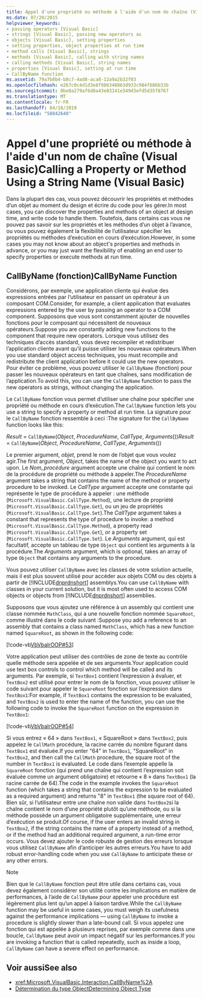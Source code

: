 ```yaml
---
title: Appel d'une propriété ou méthode à l'aide d'un nom de chaîne (Visual Basic)
ms.date: 07/20/2015
helpviewer_keywords:
- passing operators [Visual Basic]
- strings [Visual Basic], passing new operators as
- objects [Visual Basic], setting properties
- setting properties, object properties at run time
- method calls [Visual Basic], strings
- methods [Visual Basic], calling with string names
- calling methods [Visual Basic], string names
- properties [Visual Basic], setting at run time
- CallByName function
ms.assetid: 79a7b8b4-b8c7-4ad8-aca8-12a9a2b32f03
ms.openlocfilehash: e267c0c4d1d3e8f986348863d933c984f686b33b
ms.sourcegitcommit: 0be8a279af6d8a43e03141e349d3efd5d35f8767
ms.translationtype: MT
ms.contentlocale: fr-FR
ms.lasthandoff: 04/18/2019
ms.locfileid: "58842640"
---
```

# <a name="calling-a-property-or-method-using-a-string-name-visual-basic"></a><span data-ttu-id="bfe6d-102">Appel d'une propriété ou méthode à l'aide d'un nom de chaîne (Visual Basic)</span><span class="sxs-lookup"><span data-stu-id="bfe6d-102">Calling a Property or Method Using a String Name (Visual Basic)</span></span>
<span data-ttu-id="bfe6d-103">Dans la plupart des cas, vous pouvez découvrir les propriétés et méthodes d’un objet au moment du design et écrire du code pour les gérer.</span><span class="sxs-lookup"><span data-stu-id="bfe6d-103">In most cases, you can discover the properties and methods of an object at design time, and write code to handle them.</span></span> <span data-ttu-id="bfe6d-104">Toutefois, dans certains cas vous ne pouvez pas savoir sur les propriétés et les méthodes d’un objet à l’avance, ou vous pouvez également la flexibilité de l’utilisateur spécifier les propriétés ou méthodes d’exécution en cours d’exécution.</span><span class="sxs-lookup"><span data-stu-id="bfe6d-104">However, in some cases you may not know about an object's properties and methods in advance, or you may just want the flexibility of enabling an end user to specify properties or execute methods at run time.</span></span>  
  
## <a name="callbyname-function"></a><span data-ttu-id="bfe6d-105">CallByName (fonction)</span><span class="sxs-lookup"><span data-stu-id="bfe6d-105">CallByName Function</span></span>  
 <span data-ttu-id="bfe6d-106">Considérons, par exemple, une application cliente qui évalue des expressions entrées par l’utilisateur en passant un opérateur à un composant COM.</span><span class="sxs-lookup"><span data-stu-id="bfe6d-106">Consider, for example, a client application that evaluates expressions entered by the user by passing an operator to a COM component.</span></span> <span data-ttu-id="bfe6d-107">Supposons que vous sont constamment ajouter de nouvelles fonctions pour le composant qui nécessitent de nouveaux opérateurs.</span><span class="sxs-lookup"><span data-stu-id="bfe6d-107">Suppose you are constantly adding new functions to the component that require new operators.</span></span> <span data-ttu-id="bfe6d-108">Lorsque vous utilisez des techniques d’accès standard, vous devez recompiler et redistribuer l’application cliente avant qu’il puisse utiliser les nouveaux opérateurs.</span><span class="sxs-lookup"><span data-stu-id="bfe6d-108">When you use standard object access techniques, you must recompile and redistribute the client application before it could use the new operators.</span></span> <span data-ttu-id="bfe6d-109">Pour éviter ce problème, vous pouvez utiliser le `CallByName` (fonction) pour passer les nouveaux opérateurs en tant que chaînes, sans modification de l’application.</span><span class="sxs-lookup"><span data-stu-id="bfe6d-109">To avoid this, you can use the `CallByName` function to pass the new operators as strings, without changing the application.</span></span>  
  
 <span data-ttu-id="bfe6d-110">Le `CallByName` fonction vous permet d’utiliser une chaîne pour spécifier une propriété ou méthode en cours d’exécution.</span><span class="sxs-lookup"><span data-stu-id="bfe6d-110">The `CallByName` function lets you use a string to specify a property or method at run time.</span></span> <span data-ttu-id="bfe6d-111">La signature pour le `CallByName` fonction ressemble à ceci :</span><span class="sxs-lookup"><span data-stu-id="bfe6d-111">The signature for the `CallByName` function looks like this:</span></span>  
  
 <span data-ttu-id="bfe6d-112">*Result* = `CallByName`(*Object*, *ProcedureName*, *CallType*, *Arguments*())</span><span class="sxs-lookup"><span data-stu-id="bfe6d-112">*Result* = `CallByName`(*Object*, *ProcedureName*, *CallType*, *Arguments*())</span></span>  
  
 <span data-ttu-id="bfe6d-113">Le premier argument, *objet*, prend le nom de l’objet que vous voulez agir.</span><span class="sxs-lookup"><span data-stu-id="bfe6d-113">The first argument, *Object*, takes the name of the object you want to act upon.</span></span> <span data-ttu-id="bfe6d-114">Le *Nom_procédure* argument accepte une chaîne qui contient le nom de la procédure de propriété ou méthode à appeler.</span><span class="sxs-lookup"><span data-stu-id="bfe6d-114">The *ProcedureName* argument takes a string that contains the name of the method or property procedure to be invoked.</span></span> <span data-ttu-id="bfe6d-115">Le *CallType* argument accepte une constante qui représente le type de procédure à appeler : une méthode (`Microsoft.VisualBasic.CallType.Method`), une lecture de propriété (`Microsoft.VisualBasic.CallType.Get`), ou un jeu de propriétés (`Microsoft.VisualBasic.CallType.Set`).</span><span class="sxs-lookup"><span data-stu-id="bfe6d-115">The *CallType* argument takes a constant that represents the type of procedure to invoke: a method (`Microsoft.VisualBasic.CallType.Method`), a property read (`Microsoft.VisualBasic.CallType.Get`), or a property set (`Microsoft.VisualBasic.CallType.Set`).</span></span> <span data-ttu-id="bfe6d-116">Le *Arguments* argument, qui est facultatif, accepte un tableau de type `Object` qui contient les arguments à la procédure.</span><span class="sxs-lookup"><span data-stu-id="bfe6d-116">The *Arguments* argument, which is optional, takes an array of type `Object` that contains any arguments to the procedure.</span></span>  
  
 <span data-ttu-id="bfe6d-117">Vous pouvez utiliser `CallByName` avec les classes de votre solution actuelle, mais il est plus souvent utilisé pour accéder aux objets COM ou des objets à partir de [!INCLUDE[dnprdnshort](~/includes/dnprdnshort-md.md)] assemblys.</span><span class="sxs-lookup"><span data-stu-id="bfe6d-117">You can use `CallByName` with classes in your current solution, but it is most often used to access COM objects or objects from [!INCLUDE[dnprdnshort](~/includes/dnprdnshort-md.md)] assemblies.</span></span>  
  
 <span data-ttu-id="bfe6d-118">Supposons que vous ajoutez une référence à un assembly qui contient une classe nommée `MathClass`, qui a une nouvelle fonction nommée `SquareRoot`, comme illustré dans le code suivant :</span><span class="sxs-lookup"><span data-stu-id="bfe6d-118">Suppose you add a reference to an assembly that contains a class named `MathClass`, which has a new function named `SquareRoot`, as shown in the following code:</span></span>  
  
 [!code-vb[VbVbalrOOP#53](~/samples/snippets/visualbasic/VS_Snippets_VBCSharp/VbVbalrOOP/VB/OOP.vb#53)]  
  
 <span data-ttu-id="bfe6d-119">Votre application peut utiliser des contrôles de zone de texte au contrôle quelle méthode sera appelée et de ses arguments.</span><span class="sxs-lookup"><span data-stu-id="bfe6d-119">Your application could use text box controls to control which method will be called and its arguments.</span></span> <span data-ttu-id="bfe6d-120">Par exemple, si `TextBox1` contient l’expression à évaluer, et `TextBox2` est utilisé pour entrer le nom de la fonction, vous pouvez utiliser le code suivant pour appeler le `SquareRoot` fonction sur l’expression dans `TextBox1`:</span><span class="sxs-lookup"><span data-stu-id="bfe6d-120">For example, if `TextBox1` contains the expression to be evaluated, and `TextBox2` is used to enter the name of the function, you can use the following code to invoke the `SquareRoot` function on the expression in `TextBox1`:</span></span>  
  
 [!code-vb[VbVbalrOOP#54](~/samples/snippets/visualbasic/VS_Snippets_VBCSharp/VbVbalrOOP/VB/OOP.vb#54)]  
  
 <span data-ttu-id="bfe6d-121">Si vous entrez « 64 » dans `TextBox1`, « SquareRoot » dans `TextBox2`, puis appelez le `CallMath` procédure, la racine carrée du nombre figurant dans `TextBox1` est évaluée.</span><span class="sxs-lookup"><span data-stu-id="bfe6d-121">If you enter "64" in `TextBox1`, "SquareRoot" in `TextBox2`, and then call the `CallMath` procedure, the square root of the number in `TextBox1` is evaluated.</span></span> <span data-ttu-id="bfe6d-122">Le code dans l’exemple appelle la `SquareRoot` fonction (qui prend une chaîne qui contient l’expression soit évaluée comme un argument obligatoire) et retourne « 8 » dans `TextBox1` (la racine carrée de 64).</span><span class="sxs-lookup"><span data-stu-id="bfe6d-122">The code in the example invokes the `SquareRoot` function (which takes a string that contains the expression to be evaluated as a required argument) and returns "8" in `TextBox1` (the square root of 64).</span></span> <span data-ttu-id="bfe6d-123">Bien sûr, si l’utilisateur entre une chaîne non valide dans `TextBox2`si la chaîne contient le nom d’une propriété plutôt qu’une méthode, ou si la méthode possède un argument obligatoire supplémentaire, une erreur d’exécution se produit.</span><span class="sxs-lookup"><span data-stu-id="bfe6d-123">Of course, if the user enters an invalid string in `TextBox2`, if the string contains the name of a property instead of a method, or if the method had an additional required argument, a run-time error occurs.</span></span> <span data-ttu-id="bfe6d-124">Vous devez ajouter le code robuste de gestion des erreurs lorsque vous utilisez `CallByName` afin d’anticiper les autres erreurs.</span><span class="sxs-lookup"><span data-stu-id="bfe6d-124">You have to add robust error-handling code when you use `CallByName` to anticipate these or any other errors.</span></span>  
  
> [!NOTE]
>  <span data-ttu-id="bfe6d-125">Bien que le `CallByName` fonction peut être utile dans certains cas, vous devez également considérer son utilité contre les implications en matière de performances, à l’aide de `CallByName` pour appeler une procédure est légèrement plus lent qu’un appel à liaison tardive.</span><span class="sxs-lookup"><span data-stu-id="bfe6d-125">While the `CallByName` function may be useful in some cases, you must weigh its usefulness against the performance implications — using `CallByName` to invoke a procedure is slightly slower than a late-bound call.</span></span> <span data-ttu-id="bfe6d-126">Si vous appelez une fonction qui est appelée à plusieurs reprises, par exemple comme dans une boucle, `CallByName` peut avoir un impact négatif sur les performances.</span><span class="sxs-lookup"><span data-stu-id="bfe6d-126">If you are invoking a function that is called repeatedly, such as inside a loop, `CallByName` can have a severe effect on performance.</span></span>  
  
## <a name="see-also"></a><span data-ttu-id="bfe6d-127">Voir aussi</span><span class="sxs-lookup"><span data-stu-id="bfe6d-127">See also</span></span>

- <xref:Microsoft.VisualBasic.Interaction.CallByName%2A>
- [<span data-ttu-id="bfe6d-128">Détermination du type Object</span><span class="sxs-lookup"><span data-stu-id="bfe6d-128">Determining Object Type</span></span>](../../../../visual-basic/programming-guide/language-features/early-late-binding/determining-object-type.md)
